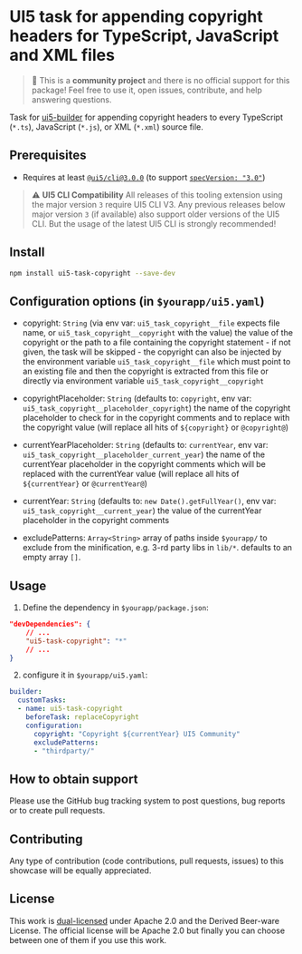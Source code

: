 # UI5 task for appending copyright headers for TypeScript, JavaScript and XML files

> :wave: This is a **community project** and there is no official support for this package! Feel free to use it, open issues, contribute, and help answering questions.

Task for [ui5-builder](https://github.com/SAP/ui5-builder) for appending copyright headers to every TypeScript (`*.ts`), JavaScript (`*.js`), or XML (`*.xml`) source file.

## Prerequisites

- Requires at least [`@ui5/cli@3.0.0`](https://ui5.github.io/cli/v3/pages/CLI/) (to support [`specVersion: "3.0"`](https://ui5.github.io/cli/pages/Configuration/#specification-version-30))

> :warning: **UI5 CLI Compatibility**
> All releases of this tooling extension using the major version `3` require UI5 CLI V3. Any previous releases below major version `3` (if available) also support older versions of the UI5 CLI. But the usage of the latest UI5 CLI is strongly recommended!

## Install

```bash
npm install ui5-task-copyright --save-dev
```

## Configuration options (in `$yourapp/ui5.yaml`)

- copyright: `String` (via env var: `ui5_task_copyright__file` expects file name, or `ui5_task_copyright__copyright` with the value)
  the value of the copyright or the path to a file containing the copyright statement - if not given, the task will be skipped - the copyright can also be injected by the environment variable `ui5_task_copyright__file` which must point to an existing file and then the copyright is extracted from this file or directly via environment variable `ui5_task_copyright__copyright`

- copyrightPlaceholder: `String` (defaults to: `copyright`, env var: `ui5_task_copyright__placeholder_copyright`)
  the name of the copyright placeholder to check for in the copyright comments and to replace with the copyright value (will replace all hits of `${copyright}` or `@copyright@`)

- currentYearPlaceholder: `String` (defaults to: `currentYear`, env var: `ui5_task_copyright__placeholder_current_year`)
  the name of the currentYear placeholder in the copyright comments which will be replaced with the currentYear value (will replace all hits of `${currentYear}` or `@currentYear@`)

- currentYear: `String` (defaults to: `new Date().getFullYear()`, env var: `ui5_task_copyright__current_year`)
  the value of the currentYear placeholder in the copyright comments

- excludePatterns: `Array<String>`
  array of paths inside `$yourapp/` to exclude from the minification, e.g. 3-rd party libs in `lib/*`. defaults to an empty array `[]`.

## Usage

1. Define the dependency in `$yourapp/package.json`:

```json
"devDependencies": {
    // ...
    "ui5-task-copyright": "*"
    // ...
}
```

2. configure it in `$yourapp/ui5.yaml`:

```yaml
builder:
  customTasks:
  - name: ui5-task-copyright
    beforeTask: replaceCopyright
    configuration:
      copyright: "Copyright ${currentYear} UI5 Community"
      excludePatterns:
      - "thirdparty/"
```

## How to obtain support

Please use the GitHub bug tracking system to post questions, bug reports or to create pull requests.

## Contributing

Any type of contribution (code contributions, pull requests, issues) to this showcase will be equally appreciated.

## License

This work is [dual-licensed](../../LICENSE) under Apache 2.0 and the Derived Beer-ware License. The official license will be Apache 2.0 but finally you can choose between one of them if you use this work.
